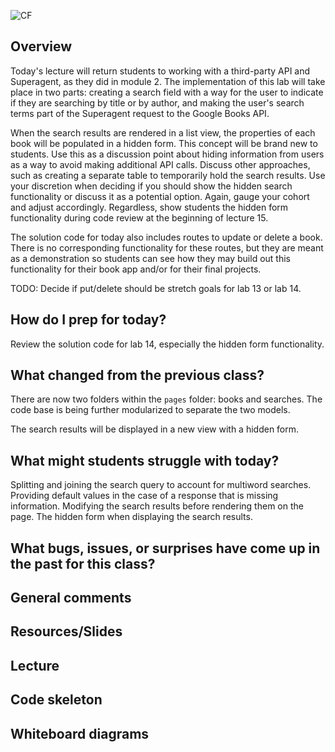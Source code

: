 ![CF](https://i.imgur.com/7v5ASc8.png)


## Overview

Today's lecture will return students to working with a third-party API and Superagent, as they did in module 2. The implementation of this lab will take place in two parts: creating a search field with a way for the user to indicate if they are searching by title or by author, and making the user's search terms part of the Superagent request to the Google Books API.

When the search results are rendered in a list view, the properties of each book will be populated in a hidden form. This concept will be brand new to students. Use this as a discussion point about hiding information from users as a way to avoid making additional API calls. Discuss other approaches, such as creating a separate table to temporarily hold the search results. Use your discretion when deciding if you should show the hidden search functionality or discuss it as a potential option. Again, gauge your cohort and adjust accordingly. Regardless, show students the hidden form functionality during code review at the beginning of lecture 15.

The solution code for today also includes routes to update or delete a book. There is no corresponding functionality for these routes, but they are meant as a demonstration so students can see how they may build out this functionality for their book app and/or for their final projects. 

TODO: Decide if put/delete should be stretch goals for lab 13 or lab 14.

## How do I prep for today?

Review the solution code for lab 14, especially the hidden form functionality.

## What changed from the previous class?

There are now two folders within the `pages` folder: books and searches. The code base is being further modularized to separate the two models.

The search results will be displayed in a new view with a hidden form.

## What might students struggle with today?

Splitting and joining the search query to account for multiword searches. Providing default values in the case of a response that is missing information. Modifying the search results before rendering them on the page. The hidden form when displaying the search results.

## What bugs, issues, or surprises have come up in the past for this class?

## General comments

## Resources/Slides

## Lecture

## Code skeleton

## Whiteboard diagrams
